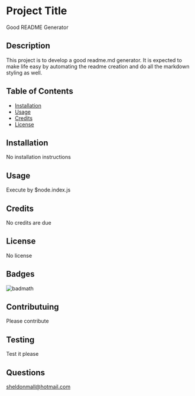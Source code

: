 
# Project Title
Good README Generator 

## Description
This project is to develop a good readme.md generator. It is expected to make life easy by automating the readme creation and do all the markdown styling as well.

## Table of Contents
* [Installation](#installation)
* [Usage](#usage)
* [Credits](#credits)
* [License](#license)
  
## Installation
No installation instructions

## Usage
Execute by $node.index.js

## Credits
No credits are due

## License
No license

## Badges
![badmath](https://img.shields.io/github/languages/top/nielsenjared/badmath)

## Contributuing
Please contribute

## Testing
Test it please

## Questions
sheldonmall@hotmail.com  
